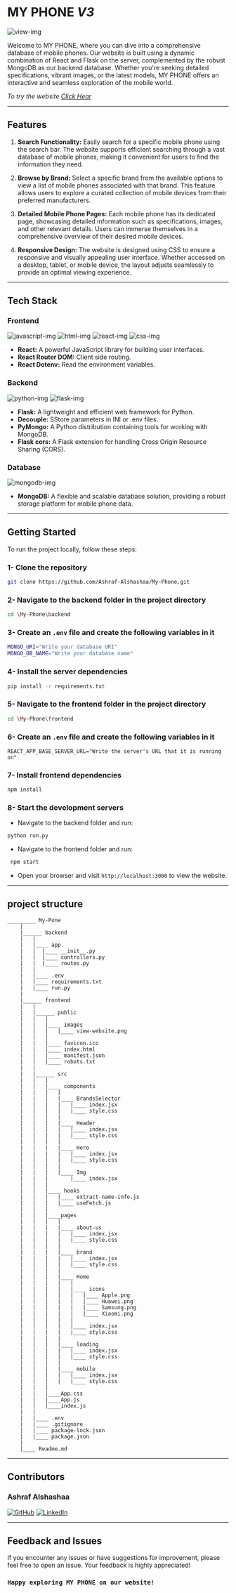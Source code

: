 # MY PHONE _V3_

![view-img](./frontend/public/images/view-website.png)

Welcome to MY PHONE, where you can dive into a comprehensive database of mobile phones. Our website is built using a dynamic combination of React and Flask on the server, complemented by the robust MongoDB as our backend database. Whether you're seeking detailed specifications, vibrant images, or the latest models, MY PHONE offers an interactive and seamless exploration of the mobile world.

_To try the website [Click Hear](https://my-phone-frontend.onrender.com)_

---

## Features

1. **Search Functionality:**
   Easily search for a specific mobile phone using the search bar. The website supports efficient searching through a vast database of mobile phones, making it convenient for users to find the information they need.

2. **Browse by Brand:**
   Select a specific brand from the available options to view a list of mobile phones associated with that brand. This feature allows users to explore a curated collection of mobile devices from their preferred manufacturers.

3. **Detailed Mobile Phone Pages:**
   Each mobile phone has its dedicated page, showcasing detailed information such as specifications, images, and other relevant details. Users can immerse themselves in a comprehensive overview of their desired mobile devices.

4. **Responsive Design:**
   The website is designed using CSS to ensure a responsive and visually appealing user interface. Whether accessed on a desktop, tablet, or mobile device, the layout adjusts seamlessly to provide an optimal viewing experience.

---

## Tech Stack

### Frontend

![javascript-img](https://camo.githubusercontent.com/aeddc848275a1ffce386dc81c04541654ca07b2c43bbb8ad251085c962672aea/68747470733a2f2f696d672e736869656c64732e696f2f62616467652f6a6176617363726970742d2532333332333333302e7376673f7374796c653d666f722d7468652d6261646765266c6f676f3d6a617661736372697074266c6f676f436f6c6f723d253233463744463145)
![html-img](https://camo.githubusercontent.com/49fbb99f92674cc6825349b154b65aaf4064aec465d61e8e1f9fb99da3d922a1/68747470733a2f2f696d672e736869656c64732e696f2f62616467652f68746d6c352d2532334533344632362e7376673f7374796c653d666f722d7468652d6261646765266c6f676f3d68746d6c35266c6f676f436f6c6f723d7768697465)
![react-img](https://camo.githubusercontent.com/67a01fa7cf337616274f39c070a11638f2e65720e414ef55b8dd3f9c2a803b2a/68747470733a2f2f696d672e736869656c64732e696f2f7374617469632f76313f7374796c653d666f722d7468652d6261646765266d6573736167653d526561637426636f6c6f723d323232323232266c6f676f3d5265616374266c6f676f436f6c6f723d363144414642266c6162656c3d)
![css-img](https://camo.githubusercontent.com/9fe0ddca8c80fd49703246ca3b9a894ddfdc9c1c80f6ab5de92bbe91471dbab8/68747470733a2f2f696d672e736869656c64732e696f2f7374617469632f76313f7374796c653d666f722d7468652d6261646765266d6573736167653d4353533326636f6c6f723d313537324236266c6f676f3d43535333266c6f676f436f6c6f723d464646464646266c6162656c3d)

- **React:** A powerful JavaScript library for building user interfaces.
- **React Router DOM:** Client side routing.
- **React Dotenv:** Read the environment variables.

### Backend

![python-img](https://camo.githubusercontent.com/3df944c2b99f86f1361df72285183e890f11c52d36dfcd3c2844c6823c823fc1/68747470733a2f2f696d672e736869656c64732e696f2f7374617469632f76313f7374796c653d666f722d7468652d6261646765266d6573736167653d507974686f6e26636f6c6f723d333737364142266c6f676f3d507974686f6e266c6f676f436f6c6f723d464646464646266c6162656c3d)
![flask-img](https://camo.githubusercontent.com/31dfe5f167d56ccab3ca37634bf1d396e48231856b25576b5dafbc934bd327e9/68747470733a2f2f696d672e736869656c64732e696f2f7374617469632f76313f7374796c653d666f722d7468652d6261646765266d6573736167653d466c61736b26636f6c6f723d303030303030266c6f676f3d466c61736b266c6f676f436f6c6f723d464646464646266c6162656c3d)

- **Flask:** A lightweight and efficient web framework for Python.
- **Decouple:** SStore parameters in INI or .env files.
- **PyMongo:** A Python distribution containing tools for working with MongoDB.
- **Flask cors:** A Flask extension for handling Cross Origin Resource Sharing (CORS).

### Database

![mongodb-img](https://camo.githubusercontent.com/eb3676422a9e186ce18237e6c1ffee703068f7850c2a513b9a261f33ee335ed6/68747470733a2f2f696d672e736869656c64732e696f2f7374617469632f76313f7374796c653d666f722d7468652d6261646765266d6573736167653d4d6f6e676f444226636f6c6f723d343741323438266c6f676f3d4d6f6e676f4442266c6f676f436f6c6f723d464646464646266c6162656c3d)

- **MongoDB:** A flexible and scalable database solution, providing a robust storage platform for mobile phone data.

---

## Getting Started

To run the project locally, follow these steps:

### 1- Clone the repository

```bash
git clone https://github.com/Ashraf-Alshashaa/My-Phone.git
```

### 2- Navigate to the backend folder in the project directory

```bash
cd \My-Phone\backend
```

### 3- Create an `.env` file and create the following variables in it

```bash
MONGO_URI="Write your database URI"
MONGO_DB_NAME="Write your database name"
```

### 4- Install the server dependencies

```bash
pip install -r requirements.txt
```

### 5- Navigate to the frontend folder in the project directory

```bash
cd \My-Phone\frontend
```

### 6- Create an `.env` file and create the following variables in it

```text
REACT_APP_BASE_SERVER_URL="Write the server's URL that it is running on"
```

### 7- Install frontend dependencies

```bash
npm install
```

### 8- Start the development servers

- Navigate to the backend folder and run:

```bash
python run.py
```

- Navigate to the frontend folder and run:

```bash
 npm start
```

- Open your browser and visit `http://localhost:3000` to view the website.

---

## project structure

```text
_________ My-Pone
    |
    |______ backend
    |   |
    |   |____ app
    |   |  |____ __init__.py
    |   |  |____ controllers.py
    |   |  |____ routes.py
    |   |
    |   |____ .env
    |   |____ requirements.txt
    |   |____ run.py
    |
    |______ frontend
    |   |
    |   |______ public
    |   |   |
    |   |   |____ images
    |   |   |   |____ view-website.png
    |   |   |
    |   |   |____ favicon.ico
    |   |   |____ index.html
    |   |   |____ manifest.json
    |   |   |____ robots.txt
    |   |
    |   |______ src
    |   |   |
    |   |   |____ components
    |   |   |   |
    |   |   |   |____ BrandsSelector
    |   |   |   |   |____ index.jsx
    |   |   |   |   |____ style.css
    |   |   |   |
    |   |   |   |____ Header
    |   |   |   |   |____ index.jsx
    |   |   |   |   |____ style.css
    |   |   |   |
    |   |   |   |____ Hero
    |   |   |   |   |____ index.jsx
    |   |   |   |   |____ style.css
    |   |   |   |
    |   |   |   |____ Img
    |   |   |       |____ index.jsx
    |   |   |
    |   |   |____ hooks
    |   |   |   |____ extract-name-info.js
    |   |   |   |____ useFetch.js
    |   |   |
    |   |   |____pages
    |   |   |   |
    |   |   |   |____ about-us
    |   |   |   |   |____ index.jsx
    |   |   |   |   |____ style.css
    |   |   |   |
    |   |   |   |____ brand
    |   |   |   |   |____ index.jsx
    |   |   |   |   |____ style.css
    |   |   |   |
    |   |   |   |____ Home
    |   |   |   |   |
    |   |   |   |   |____ icons
    |   |   |   |   |   |____ Apple.png
    |   |   |   |   |   |____ Huawei.png
    |   |   |   |   |   |____ Samsung.png
    |   |   |   |   |   |____ Xiaomi.png
    |   |   |   |   |
    |   |   |   |   |____ index.jsx
    |   |   |   |   |____ style.css
    |   |   |   |
    |   |   |   |____ loading
    |   |   |   |   |____ index.jsx
    |   |   |   |   |____ style.css
    |   |   |   |
    |   |   |   |____ mobile
    |   |   |   |   |____ index.jsx
    |   |   |   |   |____ style.css
    |   |   |
    |   |   |____App.css
    |   |   |____App.js
    |   |   |____index.js
    |   |
    |   |____ .env
    |   |____ .gitignore
    |   |____ package-lock.json
    |   |____ package.json
    |
    |____ Readme.md

```

---

## Contributors

### Ashraf Alshashaa

[![GitHub](https://camo.githubusercontent.com/cca71357fe98ec5f8cd6ebab9044ad2901f4b64ebda379ac81608ed9f1caa1a0/68747470733a2f2f696d672e736869656c64732e696f2f7374617469632f76313f7374796c653d666f722d7468652d6261646765266d6573736167653d47697448756226636f6c6f723d313831373137266c6f676f3d476974487562266c6f676f436f6c6f723d464646464646266c6162656c3d)](https://github.com/Ashraf-Alshashaa)
[![LinkedIn](https://camo.githubusercontent.com/12d696c039b7e718da27138d78a1a5e2dadcb331ad441652c1ce2df0d8f2ef41/68747470733a2f2f696d672e736869656c64732e696f2f7374617469632f76313f7374796c653d666f722d7468652d6261646765266d6573736167653d4c696e6b6564496e26636f6c6f723d304136364332266c6f676f3d4c696e6b6564496e266c6f676f436f6c6f723d464646464646266c6162656c3d)](https://www.linkedin.com/in/ashraf-alshashaa/)

---

## Feedback and Issues

If you encounter any issues or have suggestions for improvement, please feel free to open an issue. Your feedback is highly appreciated!

### `Happy exploring MY PHONE on our website!`
